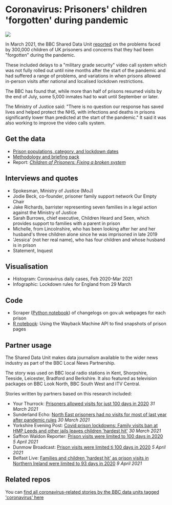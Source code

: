 # Coronavirus: Prisoners' children 'forgotten' during pandemic

![](https://ichef.bbci.co.uk/news/976/cpsprodpb/03B8/production/_117625900_hi055203679.jpg)

In March 2021, the BBC Shared Data Unit [reported](https://www.bbc.co.uk/news/uk-56420186) on the problems faced by 300,000 children of UK prisoners and concerns that they had been "forgotten" during the pandemic. 

These included delays to a "military grade security" video call system which was not fully rolled out until nine months after the start of the pandemic and had suffered a range of problems, and variations in when prisons allowed in-person visits after national and localised lockdown restrictions.

The BBC has found that, while more than half of prisons resumed visits by the end of July, some 5,000 inmates had to wait until September or later.

The Ministry of Justice said: "There is no question our response has saved lives and helped protect the NHS, with infections and deaths in prisons significantly lower than predicted at the start of the pandemic." It said it was also working to improve the video calls system.

## Get the data

* [Prison populations, category, and lockdown dates](https://docs.google.com/spreadsheets/d/1btuVp8PCHmdExq1Hc-farO4MN_nYUoxqpcGe4a3XI20/edit#gid=0)
* [Methodology and briefing pack](https://docs.google.com/document/d/1WPXWtU87zRsp4seuRq9PEU7udz7SsUZIPT1ktG9dx0w/edit)
* Report: *[Children of Prisoners: Fixing a broken system](https://www.nicco.org.uk/userfiles/downloads/5c90a6395f6d8-children-of-prisoners-full-report-web-version.pdf)*

## Interviews and quotes

* Spokesman, Ministry of Justice (MoJ)
* Jodie Beck, co-founder, prisoner family support network Our Empty Chair
* Jake Richards, barrister representing seven families in a legal action against the Ministry of Justice
* Sarah Burrows, chief executive, Children Heard and Seen, which provides support to families with a parent in prison
* Michelle, from Lincolnshire, who has been looking after her and her husband's three children alone since he was imprisoned in late 2019
* 'Jessica' (not her real name), who has four children and whose husband is in prison
* Statement, Inquest

## Visualisation

* Histogram: Coronavirus daily cases, Feb 2020-Mar 2021
* Infographic: Lockdown rules for England from 29 March

## Code

* Scraper ([Python notebook](https://github.com/BBC-Data-Unit/prisons-children-coronavirus/blob/main/prisonscraper.ipynb)) of changelogs on gov.uk webpages for each prison
* [R notebook](https://github.com/BBC-Data-Unit/prisons-children-coronavirus/blob/main/waybackapi.Rmd): Using the Wayback Machine API to find snapshots of prison pages

## Partner usage

The Shared Data Unit makes data journalism available to the wider news industry as part of the BBC Local News Partnership.

The story was used on BBC local radio stations in Kent, Shorpshire, Teeside, Leicester, Bradford and Berkshire. It also featured as television packages on BBC Look North, BBC South West and ITV Central.

Stories written by partners based on this research included:

* Your Thurrock: [Prisoners allowed visits for just 100 days in 2020](https://www.yourthurrock.com/2021/03/31/prisoners-allowed-visits-for-just-100-days-in-2020/) *31 March 2021*
* Sunderland Echo: [North East prisoners had no visits for most of last year after pandemic rules](https://www.sunderlandecho.com/health/coronavirus/north-east-prisoners-had-no-visits-for-most-of-last-year-after-pandemic-rules-3182758) *30 March 2021*
* Yorkshire Evening Post: [Covid prison lockdowns: Family visits ban at HMP Leeds and other jails leaves children 'hardest hit'](https://www.yorkshireeveningpost.co.uk/news/crime/covid-prison-lockdowns-family-visits-ban-at-hmp-leeds-and-other-jails-leaves-children-hardest-hit-3182126) *30 March 2021*
* Saffron Waldon Reporter: [Prison visits were limited to 100 days in 2020](https://www.saffronwaldenreporter.co.uk/news/essex-prison-vists-were-limited-to-100-days-7868060) *5 April 2021*
* Dunmow Broadcast: [Prison visits were limited ti 100 days in 2020](https://www.dunmowbroadcast.co.uk/news/crime/essex-prison-vists-were-limited-to-100-days-7868060) *5 April 2021*
* Belfast Live: [Families and children 'hardest hit' as prison visits in Northern Ireland were limited to 93 days in 2020](https://www.belfastlive.co.uk/news/belfast-news/families-children-hardest-hit-prison-20352860) *9 April 2021*

## Related repos

You can [find all coronavirus-related stories by the BBC data units tagged 'coronavirus' here](https://github.com/search?q=topic%3Acoronavirus+org%3ABBC-Data-Unit&type=Repositories)



